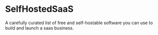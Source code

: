 # SelfHostedSaaS
A carefully curated list of free and self-hostable software you can use to build and launch a saas business.
